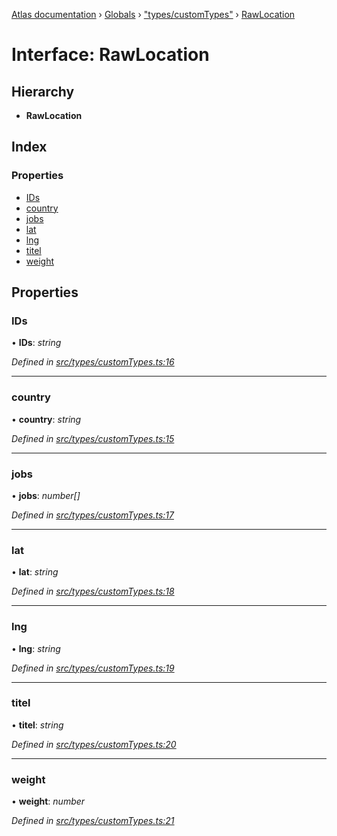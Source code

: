 [Atlas documentation](../README.md) › [Globals](../globals.md) › ["types/customTypes"](../modules/_types_customtypes_.md) › [RawLocation](_types_customtypes_.rawlocation.md)

# Interface: RawLocation

## Hierarchy

* **RawLocation**

## Index

### Properties

* [IDs](_types_customtypes_.rawlocation.md#ids)
* [country](_types_customtypes_.rawlocation.md#country)
* [jobs](_types_customtypes_.rawlocation.md#jobs)
* [lat](_types_customtypes_.rawlocation.md#lat)
* [lng](_types_customtypes_.rawlocation.md#lng)
* [titel](_types_customtypes_.rawlocation.md#titel)
* [weight](_types_customtypes_.rawlocation.md#weight)

## Properties

###  IDs

• **IDs**: *string*

*Defined in [src/types/customTypes.ts:16](https://github.com/chronark/atlas/blob/f6d4b61/src/types/customTypes.ts#L16)*

___

###  country

• **country**: *string*

*Defined in [src/types/customTypes.ts:15](https://github.com/chronark/atlas/blob/f6d4b61/src/types/customTypes.ts#L15)*

___

###  jobs

• **jobs**: *number[]*

*Defined in [src/types/customTypes.ts:17](https://github.com/chronark/atlas/blob/f6d4b61/src/types/customTypes.ts#L17)*

___

###  lat

• **lat**: *string*

*Defined in [src/types/customTypes.ts:18](https://github.com/chronark/atlas/blob/f6d4b61/src/types/customTypes.ts#L18)*

___

###  lng

• **lng**: *string*

*Defined in [src/types/customTypes.ts:19](https://github.com/chronark/atlas/blob/f6d4b61/src/types/customTypes.ts#L19)*

___

###  titel

• **titel**: *string*

*Defined in [src/types/customTypes.ts:20](https://github.com/chronark/atlas/blob/f6d4b61/src/types/customTypes.ts#L20)*

___

###  weight

• **weight**: *number*

*Defined in [src/types/customTypes.ts:21](https://github.com/chronark/atlas/blob/f6d4b61/src/types/customTypes.ts#L21)*
